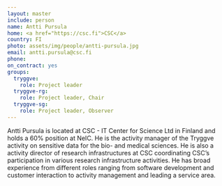 ```yaml
---
layout: master
include: person
name: Antti Pursula
home: <a href="https://csc.fi">CSC</a>
country: FI
photo: assets/img/people/antti-pursula.jpg
email: antti.pursula@csc.fi
phone:
on_contract: yes
groups:
  tryggve:
    role: Project leader
  tryggve-rg:
    role: Project leader, Chair
  tryggve-sg:
    role: Project leader, Observer
---
```


Antti Pursula is located at CSC - IT Center for Science Ltd in Finland and holds
a 60% position at NeIC. He is the activity manager of the Tryggve activity
on sensitive data for the bio- and medical sciences. He is also a activity
director of research infrastructures at CSC coordinating CSC’s participation in
various research infrastructure activities. He has broad experience from different
roles ranging from software development and customer interaction to activity
management and leading a service area.
